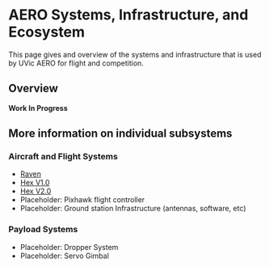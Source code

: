 # AERO Systems, Infrastructure, and Ecosystem

This page gives and overview of the systems and infrastructure that is used by UVic AERO for flight and competition.

## Overview

__Work In Progress__

## More information on individual subsystems

### Aircraft and Flight Systems
* [Raven](raven.md)
* [Hex V1.0](HexV1.md)
* [Hex V2.0](HexV2.md)
* Placeholder: Pixhawk flight controller
* Placeholder: Ground station Infrastructure (antennas, software, etc)

### Payload Systems
* Placeholder: Dropper System
* Placeholder: Servo Gimbal
